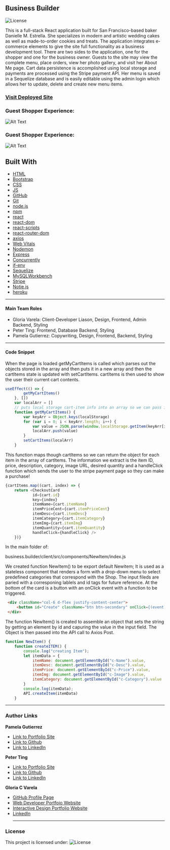 ## Business Builder
  ![License](https://img.shields.io/static/v1?label=License&message=MIT&color=blueviolet&style=plastic)

This is a full-stack React application built for San Francisco-based baker Danielle M. Estrella. She specializes in modern and artistic wedding cakes as well as made-to-order cookies and treats. The application integrates e-commerce elements to give the site full functionality as a business development tool. There are two sides to the application, one for the shopper and one for the business owner.  Guests to the site may view the complete menu, place orders, view her photo gallery, and visit her About Me page. Cart data persistence is accomplished using local storage and payments are processed using the Stripe payment API. Her menu is saved in a Sequelize database and is easily editable using the admin login which allows her to update, delete and create new menu items. 

### [Visit Deployed Site](https://danielle-m-estrella.herokuapp.com/)

### **Guest Shopper Experience:**
![Alt Text](/assets/danielle-showcase.gif)

### **Guest Shopper Experience:**
![Alt Text](/assets/admin_backEnd.gif)

## **Built With**
* [HTML](https://developer.mozilla.org/en-US/docs/Web/HTML)
* [Bootstrap](https://getbootstrap.com/)
* [CSS](https://developer.mozilla.org/en-US/docs/Web/CSS)
* [JS](https://www.javascript.com/)
* [GitHub](https://github.com/)
* [Git](https://git-scm.com/)
* [node.js](https://nodejs.org/en/)
* [npm](https://www.npmjs.com/)
* [react](https://reactjs.org/)
* [react-dom](https://reactjs.org/docs/react-dom.html)
* [react-scripts](https://www.npmjs.com/package/react-scripts)
* [react-router-dom](https://reactrouter.com/web/guides/quick-start)
* [axios](https://www.npmjs.com/package/axios)
* [Web Vitals](https://web.dev/vitals/)
* [Nodemon](https://www.npmjs.com/package/nodemon)
* [Express](https://www.npmjs.com/package/express)
* [Concurrently](https://www.npmjs.com/package/concurrently)
* [if-env](https://www.npmjs.com/package/if-env)
* [Sequelize](https://sequelize.org/)
* [MySQLWorkbench](https://www.mysql.com/products/workbench/)
* [Stripe](https://stripe.com/)
* [Notie.js](https://github.com/jaredreich/notie)
* [heroku](https://dashboard.heroku.com/)
______________________________________________________________________________
#### **Main Team Roles**

* Gloria Varela: Client-Developer Liason, Design, Frontend, Admin Backend, Styling
* Peter Ting: Frontend, Database Backend, Styling
* Pamela Gutierrez: Copywriting, Design, Frontend, Backend, Styling

_____________
#### **Code Snippet**

When the page is loaded getMyCartItems is called which parses out the objects stored in the array and then puts it in a new array and then the cartItems state is updated with setCartItems. cartItems is then used to show the user their current cart contents.

```javascript
useEffect(() => {
        getMyCartItems()
    }, [])
    var localArr = []
    // puts local storage cart-item info into an array so we can pass it as props
    function getMyCartItems() {
        var keyArr = Object.keys(localStorage)
        for (var i = 0; i < keyArr.length; i++) {
            var value = JSON.parse(window.localStorage.getItem(keyArr[i]));
            localArr.push(value)
        }
        setCartItems(localArr)
    }
```

This function maps though cartItems so we can return the object for each item in the array of cartItems. The information we extract is the item ID, price, description, category, image URL, desired quantity and a handleClick function which sends the user to the stripe payment page so they can make a purchase!

```javascript
{cartItems.map((cart, index) => {
    return <CheckoutCard
            id={cart.id}
            key={index}
            itemName={cart.itemName}
            itemPriceCent={cart.itemPriceCent}
            itemDesc={cart.itemDesc}
            itemCategory={cart.itemCategory}
            itemImg={cart.itemImg}
            itemQuantity={cart.itemQuantity}
            handleClick={handleClick} />
    })}

```
In the main folder of:

business.builder/client/src/components/NewItem/index.js

We created function NewItem() to be export default Newitem;
It is used as a stateless component that renders a form with a drop-down menu to select predefined categories that correspond with the Shop. The input fileds are paried with a corresponing lablels and id tags for future reference.
At the bottom of the card is a button with an onClick event with a function to be triggered.

```html
 <div className="col-6 d-flex justify-content-center">
     <button id="Create" className="btn btn-secondary" onClick={(event) => { event.preventDefault(); createITEM();}} >Create</button>
 </div>
```
The function NewItem() is created to assemble an object that sets the string by getting an element by id and capuring the value in the input field.
The Object is then passed into the API call to Axios Post.
```javascript
function NewItem() {
    function createITEM() {
        console.log("creating Item");
        let itemData = {
            itemName: document.getElementById("c-Name").value,
            itemDesc: document.getElementById("c-Desc").value,
            itemPrice: document.getElementById("c-Price").value,
            itemImg: document.getElementById("c-Image").value,
            itemCategory: document.getElementById("c-Category").value
        }
        console.log(itemData);
        API.createItem(itemData)
    }
```
_____________________________________________________________________

### **Author Links**

**Pamela Gutierrez**
- [Link to Portfolio Site](https://pamela-gutierrez.github.io/updated-portfolio/)
- [Link to Github](https://github.com/pamela-gutierrez) 
- [Link to LinkedIn](www.linkedin.com/in/pamela-gutierrez)

**Peter Ting**
- [Link to Portfolio Site](https://portfolio-mk3.herokuapp.com/)
- [Link to Github](https://github.com/Pting1995) 
- [Link to LinkedIn](https://www.linkedin.com/in/pting002/)

**Gloria C Varela**
- [GitHub Profile Page](https://github.com/gcvarela21)
- [Web Developer Portfoio Website](https://gcvarela21.github.io/glo.digital/)
- [Interactive Design Portfolio Website](https://www.glo.digital/)
- [LinkedIn](https://www.linkedin.com/in/glovarela/)
  _____________________________________________________________________
### License
This project is licensed under: ![License](https://img.shields.io/static/v1?label=License&message=MIT&color=blueviolet&style=plastic)